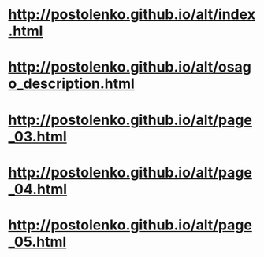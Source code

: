 # http://postolenko.github.io/alt/index.html
# http://postolenko.github.io/alt/osago_description.html
# http://postolenko.github.io/alt/page_03.html
# http://postolenko.github.io/alt/page_04.html
# http://postolenko.github.io/alt/page_05.html